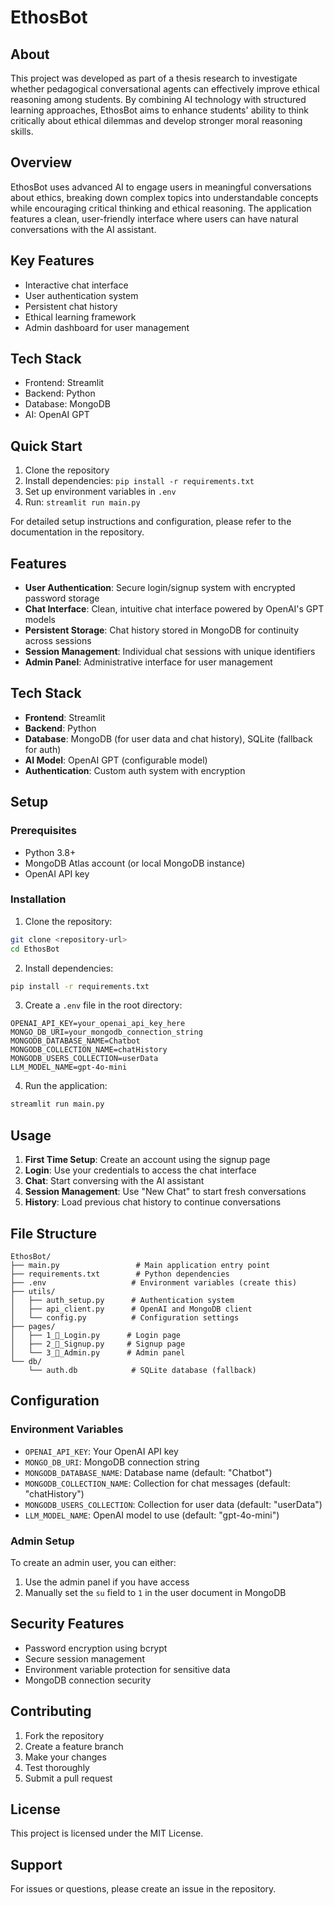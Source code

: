 # EthosBot
## About

This project was developed as part of a thesis research to investigate whether pedagogical conversational agents can effectively improve ethical reasoning among students. By combining AI technology with structured learning approaches, EthosBot aims to enhance students' ability to think critically about ethical dilemmas and develop stronger moral reasoning skills.

## Overview

EthosBot uses advanced AI to engage users in meaningful conversations about ethics, breaking down complex topics into understandable concepts while encouraging critical thinking and ethical reasoning. The application features a clean, user-friendly interface where users can have natural conversations with the AI assistant.

## Key Features

- Interactive chat interface
- User authentication system
- Persistent chat history
- Ethical learning framework
- Admin dashboard for user management

## Tech Stack

- Frontend: Streamlit
- Backend: Python
- Database: MongoDB
- AI: OpenAI GPT

## Quick Start

1. Clone the repository
2. Install dependencies: `pip install -r requirements.txt`
3. Set up environment variables in `.env`
4. Run: `streamlit run main.py`

For detailed setup instructions and configuration, please refer to the documentation in the repository.

## Features

- **User Authentication**: Secure login/signup system with encrypted password storage
- **Chat Interface**: Clean, intuitive chat interface powered by OpenAI's GPT models
- **Persistent Storage**: Chat history stored in MongoDB for continuity across sessions
- **Session Management**: Individual chat sessions with unique identifiers
- **Admin Panel**: Administrative interface for user management

## Tech Stack

- **Frontend**: Streamlit
- **Backend**: Python
- **Database**: MongoDB (for user data and chat history), SQLite (fallback for auth)
- **AI Model**: OpenAI GPT (configurable model)
- **Authentication**: Custom auth system with encryption

## Setup

### Prerequisites

- Python 3.8+
- MongoDB Atlas account (or local MongoDB instance)
- OpenAI API key

### Installation

1. Clone the repository:

```bash
git clone <repository-url>
cd EthosBot
```

2. Install dependencies:

```bash
pip install -r requirements.txt
```

3. Create a `.env` file in the root directory:

```env
OPENAI_API_KEY=your_openai_api_key_here
MONGO_DB_URI=your_mongodb_connection_string
MONGODB_DATABASE_NAME=Chatbot
MONGODB_COLLECTION_NAME=chatHistory
MONGODB_USERS_COLLECTION=userData
LLM_MODEL_NAME=gpt-4o-mini
```

4. Run the application:

```bash
streamlit run main.py
```

## Usage

1. **First Time Setup**: Create an account using the signup page
2. **Login**: Use your credentials to access the chat interface
3. **Chat**: Start conversing with the AI assistant
4. **Session Management**: Use "New Chat" to start fresh conversations
5. **History**: Load previous chat history to continue conversations

## File Structure

```
EthosBot/
├── main.py                 # Main application entry point
├── requirements.txt        # Python dependencies
├── .env                   # Environment variables (create this)
├── utils/
│   ├── auth_setup.py      # Authentication system
│   ├── api_client.py      # OpenAI and MongoDB client
│   └── config.py          # Configuration settings
├── pages/
│   ├── 1_🔑_Login.py      # Login page
│   ├── 2_👤_Signup.py     # Signup page
│   └── 3_🔐_Admin.py      # Admin panel
└── db/
    └── auth.db            # SQLite database (fallback)
```

## Configuration

### Environment Variables

- `OPENAI_API_KEY`: Your OpenAI API key
- `MONGO_DB_URI`: MongoDB connection string
- `MONGODB_DATABASE_NAME`: Database name (default: "Chatbot")
- `MONGODB_COLLECTION_NAME`: Collection for chat messages (default: "chatHistory")
- `MONGODB_USERS_COLLECTION`: Collection for user data (default: "userData")
- `LLM_MODEL_NAME`: OpenAI model to use (default: "gpt-4o-mini")

### Admin Setup

To create an admin user, you can either:

1. Use the admin panel if you have access
2. Manually set the `su` field to `1` in the user document in MongoDB

## Security Features

- Password encryption using bcrypt
- Secure session management
- Environment variable protection for sensitive data
- MongoDB connection security

## Contributing

1. Fork the repository
2. Create a feature branch
3. Make your changes
4. Test thoroughly
5. Submit a pull request

## License

This project is licensed under the MIT License.

## Support

For issues or questions, please create an issue in the repository.
